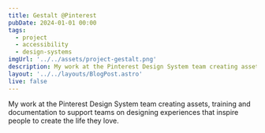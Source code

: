 ```yaml
---
title: Gestalt @Pinterest
pubDate: 2024-01-01 00:00
tags:
  - project
  - accessibility
  - design-systems
imgUrl: '../../assets/project-gestalt.png'
description: My work at the Pinterest Design System team creating assets, training and documentation to support teams on designing experiences that inspire people to create the life they love. 
layout: '../../layouts/BlogPost.astro'
live: false
---
```


My work at the Pinterest Design System team creating assets, training and documentation to support teams on designing experiences that inspire people to create the life they love. 

